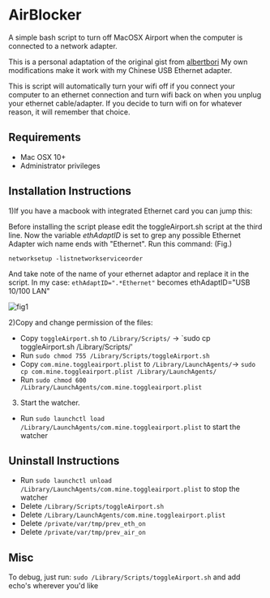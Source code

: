 # AirBlocker
A simple bash script to turn off MacOSX Airport when the computer is connected to a network adapter. 

This is a personal adaptation of the original gist from [albertbori](https://gist.github.com/albertbori/1798d88a93175b9da00b)
My own modifications make it work with my Chinese USB Ethernet adapter.


This is script will automatically turn your wifi off if you connect your computer to an ethernet connection and turn wifi back on when you unplug your ethernet cable/adapter. If you decide to turn wifi on for whatever reason, it will remember that choice. 


## Requirements

- Mac OSX 10+
- Administrator privileges

## Installation Instructions

1)If you have a macbook with integrated Ethernet card you can jump this:

  Before installing the script please edit the toggleAirport.sh script at the third line.
  Now the variable *ethAdaptID* is set to grep any possible Ethernet Adapter wich name ends with "Ethernet".
  Run this command: (Fig.)
  ```
  networksetup -listnetworkserviceorder
  ```
  And take note of the name of your ethernet adaptor and replace it in the script.
  In my case: `ethAdaptID=".*Ethernet"` becomes ethAdaptID="USB 10/100 LAN"

![fig1](https://www.dropbox.com/s/4uy5u9bretyghbz/Screenshot%202017-03-08%2011.42.51.png?raw=1)

2)Copy and change permission of the files:
- Copy `toggleAirport.sh` to `/Library/Scripts/` -> `sudo cp toggleAirport.sh /Library/Scripts/'
- Run `sudo chmod 755 /Library/Scripts/toggleAirport.sh`
- Copy `com.mine.toggleairport.plist` to `/Library/LaunchAgents/`-> `sudo cp com.mine.toggleairport.plist /Library/LaunchAgents/`
- Run `sudo chmod 600 /Library/LaunchAgents/com.mine.toggleairport.plist`
3) Start the watcher.
- Run `sudo launchctl load /Library/LaunchAgents/com.mine.toggleairport.plist` to start the watcher

## Uninstall Instructions

- Run `sudo launchctl unload /Library/LaunchAgents/com.mine.toggleairport.plist` to stop the watcher
- Delete `/Library/Scripts/toggleAirport.sh`
- Delete `/Library/LaunchAgents/com.mine.toggleairport.plist`
- Delete `/private/var/tmp/prev_eth_on`
- Delete `/private/var/tmp/prev_air_on`

## Misc

To debug, just run: `sudo /Library/Scripts/toggleAirport.sh` and add echo's wherever you'd like
